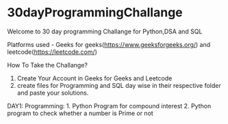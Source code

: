 # 30dayProgrammingChallange

Welcome to 30 day programming Challange for Python,DSA and SQL

Platforms used - Geeks for geeks(https://www.geeksforgeeks.org/) and leetcode(https://leetcode.com/)

How To Take the Challange?
1. Create Your Account in Geeks for Geeks and Leetcode
2. create files for Programming and SQL day wise in their respective folder and paste your solutions.

DAY1: 
  Programming: 
    1. Python Program for compound interest
    2.	Python program to check whether a number is Prime or not
